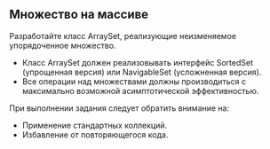 ## Множество на массиве
Разработайте класс ArraySet, реализующие неизменяемое упорядоченное множество.
* Класс ArraySet должен реализовывать интерфейс SortedSet (упрощенная версия) или NavigableSet (усложненная версия).
* Все операции над множествами должны производиться с максимально возможной асимптотической эффективностью.

При выполнении задания следует обратить внимание на:
* Применение стандартных коллекций.
* Избавление от повторяющегося кода.